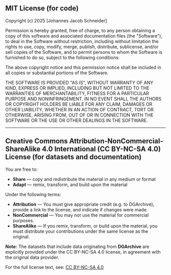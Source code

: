## MIT License (for code)

Copyright (c) 2025 [Johannes Jacob Schneider]

Permission is hereby granted, free of charge, to any person obtaining a copy
of this software and associated documentation files (the "Software"), to deal
in the Software without restriction, including without limitation the rights
to use, copy, modify, merge, publish, distribute, sublicense, and/or sell
copies of the Software, and to permit persons to whom the Software is
furnished to do so, subject to the following conditions:

The above copyright notice and this permission notice shall be included in all
copies or substantial portions of the Software.

THE SOFTWARE IS PROVIDED "AS IS", WITHOUT WARRANTY OF ANY KIND, EXPRESS OR
IMPLIED, INCLUDING BUT NOT LIMITED TO THE WARRANTIES OF MERCHANTABILITY,
FITNESS FOR A PARTICULAR PURPOSE AND NONINFRINGEMENT. IN NO EVENT SHALL THE
AUTHORS OR COPYRIGHT HOLDERS BE LIABLE FOR ANY CLAIM, DAMAGES OR OTHER
LIABILITY, WHETHER IN AN ACTION OF CONTRACT, TORT OR OTHERWISE, ARISING FROM,
OUT OF OR IN CONNECTION WITH THE SOFTWARE OR THE USE OR OTHER DEALINGS IN THE
SOFTWARE.

---

## Creative Commons Attribution-NonCommercial-ShareAlike 4.0 International (CC BY-NC-SA 4.0) License (for datasets and documentation)

You are free to:
- **Share** — copy and redistribute the material in any medium or format
- **Adapt** — remix, transform, and build upon the material

Under the following terms:
- **Attribution** — You must give appropriate credit (e.g. to DGArchive), provide a link to the license, and indicate if changes were made.
- **NonCommercial** — You may not use the material for commercial purposes.
- **ShareAlike** — If you remix, transform, or build upon the material, you must distribute your contributions under the same license as the original.

**Note:** The datasets that include data originating from **DGArchive** are explicitly provided under the CC BY-NC-SA 4.0 license, in agreement with the original data provider.

For the full license text, see: [CC BY-NC-SA 4.0](https://creativecommons.org/licenses/by-nc-sa/4.0/legalcode)
